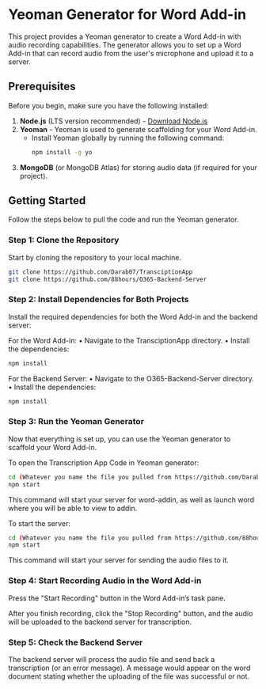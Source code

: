 # Yeoman Generator for Word Add-in

This project provides a Yeoman generator to create a Word Add-in with audio recording capabilities. The generator allows you to set up a Word Add-in that can record audio from the user's microphone and upload it to a server.

## Prerequisites

Before you begin, make sure you have the following installed:

1. **Node.js** (LTS version recommended) - [Download Node.js](https://nodejs.org/)
2. **Yeoman** - Yeoman is used to generate scaffolding for your Word Add-in.
   - Install Yeoman globally by running the following command:
     ```bash
     npm install -g yo
     ```
3. **MongoDB** (or MongoDB Atlas) for storing audio data (if required for your project).

## Getting Started

Follow the steps below to pull the code and run the Yeoman generator.

### Step 1: Clone the Repository

Start by cloning the repository to your local machine.


```bash
git clone https://github.com/Darab07/TransciptionApp
git clone https://github.com/88hours/O365-Backend-Server
```

### Step 2: Install Dependencies for Both Projects

Install the required dependencies for both the Word Add-in and the backend server:

For the Word Add-in:
• Navigate to the TransciptionApp directory.
• Install the dependencies:
```bash
npm install
```

For the Backend Server:
• Navigate to the O365-Backend-Server directory.
• Install the dependencies:
```bash
npm install
```

### Step 3: Run the Yeoman Generator

Now that everything is set up, you can use the Yeoman generator to scaffold your Word Add-in.

To open the Transcription App Code in Yeoman generator:

```bash
cd (Whatever you name the file you pulled from https://github.com/Darab07/TransciptionApp)
npm start
```
This command will start your server for word-addin, as well as launch word where you will be able to view to addin.

To start the server:
 ```bash
cd (Whatever you name the file you pulled from https://github.com/88hours/O365-Backend-Server)
npm start
```
This command will start your server for sending the audio files to it.

### Step 4: Start Recording Audio in the Word Add-in

Press the "Start Recording" button in the Word Add-in’s task pane.

After you finish recording, click the "Stop Recording" button, and the audio will be uploaded to the backend server for transcription.

### Step 5: Check the Backend Server

The backend server will process the audio file and send back a transcription (or an error message). A message would appear on the word document stating whether the uploading of the file was successful or not.



